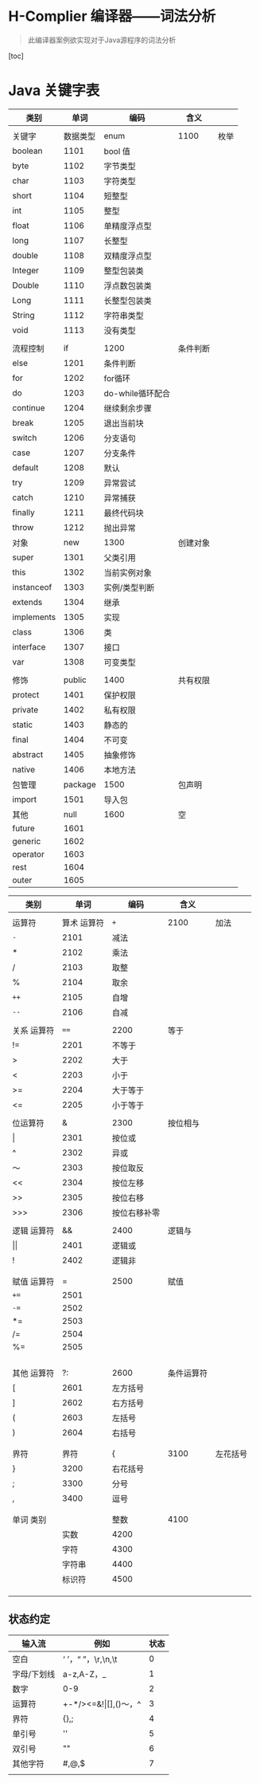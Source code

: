 # H-Complier 编译器——词法分析

> 此编译器案例欲实现对于Java源程序的词法分析

[toc]

# Java 关键字表

| 类别       | 单词     | 编码             | 含义     |      |
| ---------- | -------- | ---------------- | -------- | ---- |
|            |          |                  |          |      |
| 关键字     | 数据类型 | enum             | 1100     | 枚举 |
| boolean    | 1101     | bool 值          |          |      |
| byte       | 1102     | 字节类型         |          |      |
| char       | 1103     | 字符类型         |          |      |
| short      | 1104     | 短整型           |          |      |
| int        | 1105     | 整型             |          |      |
| float      | 1106     | 单精度浮点型     |          |      |
| long       | 1107     | 长整型           |          |      |
| double     | 1108     | 双精度浮点型     |          |      |
| Integer    | 1109     | 整型包装类       |          |      |
| Double     | 1110     | 浮点数包装类     |          |      |
| Long       | 1111     | 长整型包装类     |          |      |
| String     | 1112     | 字符串类型       |          |      |
| void       | 1113     | 没有类型         |          |      |
|            |          |                  |          |      |
| 流程控制   | if       | 1200             | 条件判断 |      |
| else       | 1201     | 条件判断         |          |      |
| for        | 1202     | for循环          |          |      |
| do         | 1203     | do-while循环配合 |          |      |
| continue   | 1204     | 继续剩余步骤     |          |      |
| break      | 1205     | 退出当前块       |          |      |
| switch     | 1206     | 分支语句         |          |      |
| case       | 1207     | 分支条件         |          |      |
| default    | 1208     | 默认             |          |      |
| try        | 1209     | 异常尝试         |          |      |
| catch      | 1210     | 异常捕获         |          |      |
| finally    | 1211     | 最终代码块       |          |      |
| throw      | 1212     | 抛出异常         |          |      |
| 对象       | new      | 1300             | 创建对象 |      |
| super      | 1301     | 父类引用         |          |      |
| this       | 1302     | 当前实例对象     |          |      |
| instanceof | 1303     | 实例/类型判断    |          |      |
| extends    | 1304     | 继承             |          |      |
| implements | 1305     | 实现             |          |      |
| class      | 1306     | 类               |          |      |
| interface  | 1307     | 接口             |          |      |
| var        | 1308     | 可变类型         |          |      |
|            |          |                  |          |      |
| 修饰       | public   | 1400             | 共有权限 |      |
| protect    | 1401     | 保护权限         |          |      |
| private    | 1402     | 私有权限         |          |      |
| static     | 1403     | 静态的           |          |      |
| final      | 1404     | 不可变           |          |      |
| abstract   | 1405     | 抽象修饰         |          |      |
| native     | 1406     | 本地方法         |          |      |
| 包管理     | package  | 1500             | 包声明   |      |
| import     | 1501     | 导入包           |          |      |
| 其他       | null     | 1600             | 空       |      |
| future     | 1601     |                  |          |      |
| generic    | 1602     |                  |          |      |
| operator   | 1603     |                  |          |      |
| rest       | 1604     |                  |          |      |
| outer      | 1605     |                  |          |      |

| 类别        | 单词        | 编码         | 含义       |          |
| ----------- | ----------- | ------------ | ---------- | -------- |
|             |             |              |            |          |
| 运算符      | 算术 运算符 | `+`          | 2100       | 加法     |
| `-`         | 2101        | 减法         |            |          |
| *           | 2102        | 乘法         |            |          |
| /           | 2103        | 取整         |            |          |
| %           | 2104        | 取余         |            |          |
| `++`        | 2105        | 自增         |            |          |
| `--`        | 2106        | 自减         |            |          |
|             |             |              |            |          |
| 关系 运算符 | `==`        | 2200         | 等于       |          |
| !=          | 2201        | 不等于       |            |          |
| >           | 2202        | 大于         |            |          |
| <           | 2203        | 小于         |            |          |
| >=          | 2204        | 大于等于     |            |          |
| <=          | 2205        | 小于等于     |            |          |
|             |             |              |            |          |
| 位运算符    | &           | 2300         | 按位相与   |          |
| \|          | 2301        | 按位或       |            |          |
| ^           | 2302        | 异或         |            |          |
| ～          | 2303        | 按位取反     |            |          |
| <<          | 2304        | 按位左移     |            |          |
| >>          | 2305        | 按位右移     |            |          |
| >>>         | 2306        | 按位右移补零 |            |          |
|             |             |              |            |          |
| 逻辑 运算符 | &&          | 2400         | 逻辑与     |          |
| \|\|        | 2401        | 逻辑或       |            |          |
| !           | 2402        | 逻辑非       |            |          |
|             |             |              |            |          |
|             |             |              |            |          |
| 赋值 运算符 | =           | 2500         | 赋值       |          |
| `+=`        | 2501        |              |            |          |
| `-=`        | 2502        |              |            |          |
| *=          | 2503        |              |            |          |
| /=          | 2504        |              |            |          |
| %=          | 2505        |              |            |          |
|             |             |              |            |          |
|             |             |              |            |          |
|             |             |              |            |          |
|             |             |              |            |          |
| 其他 运算符 | ?:          | 2600         | 条件运算符 |          |
| [           | 2601        | 左方括号     |            |          |
| ]           | 2602        | 右方括号     |            |          |
| (           | 2603        | 左括号       |            |          |
| )           | 2604        | 右括号       |            |          |
|             |             |              |            |          |
|             |             |              |            |          |
| 界符        | 界符        | {            | 3100       | 左花括号 |
| }           | 3200        | 右花括号     |            |          |
| ;           | 3300        | 分号         |            |          |
| ,           | 3400        | 逗号         |            |          |
|             |             |              |            |          |
|             |             |              |            |          |
| 单词 类别   |             | 整数         | 4100       |          |
|             | 实数        | 4200         |            |          |
|             | 字符        | 4300         |            |          |
|             | 字符串      | 4400         |            |          |
|             | 标识符      | 4500         |            |          |
|             |             |              |            |          |
|             |             |              |            |          |
|             |             |              |            |          |



## 状态约定

| 输入流      | 例如                  | 状态 |
| ----------- | --------------------- | ---- |
| 空白        | ‘ ’，“ ”，\r,\n,\t    | 0    |
| 字母/下划线 | a-z,A-Z，_            | 1    |
| 数字        | 0-9                   | 2    |
| 运算符      | +-*/><=&!\|[],()～，^ | 3    |
| 界符        | {},;                  | 4    |
| 单引号      | ''                    | 5    |
| 双引号      | ""                    | 6    |
| 其他字符    | #,@,$                 | 7    |
|             |                       |      |



